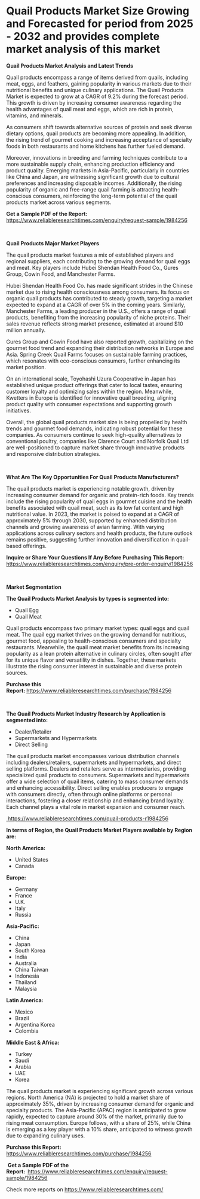 <p><h1>Quail Products Market Size Growing and Forecasted for period from 2025 - 2032 and provides complete market analysis of this market</h1></p><p><strong>Quail Products Market Analysis and Latest Trends</strong></p>
<p><p>Quail products encompass a range of items derived from quails, including meat, eggs, and feathers, gaining popularity in various markets due to their nutritional benefits and unique culinary applications. The Quail Products Market is expected to grow at a CAGR of 9.2% during the forecast period. This growth is driven by increasing consumer awareness regarding the health advantages of quail meat and eggs, which are rich in protein, vitamins, and minerals. </p><p>As consumers shift towards alternative sources of protein and seek diverse dietary options, quail products are becoming more appealing. In addition, the rising trend of gourmet cooking and increasing acceptance of specialty foods in both restaurants and home kitchens has further fueled demand.</p><p>Moreover, innovations in breeding and farming techniques contribute to a more sustainable supply chain, enhancing production efficiency and product quality. Emerging markets in Asia-Pacific, particularly in countries like China and Japan, are witnessing significant growth due to cultural preferences and increasing disposable incomes. Additionally, the rising popularity of organic and free-range quail farming is attracting health-conscious consumers, reinforcing the long-term potential of the quail products market across various segments.</p></p>
<p><strong>Get a Sample PDF of the Report:&nbsp;</strong> <a href="https://www.reliableresearchtimes.com/enquiry/request-sample/1984256?utm_campaign=2284&utm_medium=2&utm_source=Github&utm_content=ia&utm_term=08022025&utm_id=quail-products">https://www.reliableresearchtimes.com/enquiry/request-sample/1984256</a></p>
<p>&nbsp;</p>
<p><strong>Quail Products Major Market Players</strong></p>
<p><p>The quail products market features a mix of established players and regional suppliers, each contributing to the growing demand for quail eggs and meat. Key players include Hubei Shendan Health Food Co., Gures Group, Cowin Food, and Manchester Farms. </p><p>Hubei Shendan Health Food Co. has made significant strides in the Chinese market due to rising health consciousness among consumers. Its focus on organic quail products has contributed to steady growth, targeting a market expected to expand at a CAGR of over 5% in the coming years. Similarly, Manchester Farms, a leading producer in the U.S., offers a range of quail products, benefiting from the increasing popularity of niche proteins. Their sales revenue reflects strong market presence, estimated at around $10 million annually.</p><p>Gures Group and Cowin Food have also reported growth, capitalizing on the gourmet food trend and expanding their distribution networks in Europe and Asia. Spring Creek Quail Farms focuses on sustainable farming practices, which resonates with eco-conscious consumers, further enhancing its market position.</p><p>On an international scale, Toyohashi Uzura Cooperative in Japan has established unique product offerings that cater to local tastes, ensuring customer loyalty and optimizing sales within the region. Meanwhile, Kwetters in Europe is identified for innovative quail breeding, aligning product quality with consumer expectations and supporting growth initiatives.</p><p>Overall, the global quail products market size is being propelled by health trends and gourmet food demands, indicating robust potential for these companies. As consumers continue to seek high-quality alternatives to conventional poultry, companies like Clarence Court and Norfolk Quail Ltd are well-positioned to capture market share through innovative products and responsive distribution strategies.</p></p>
<p>&nbsp;</p>
<p><strong>What Are The Key Opportunities For Quail Products Manufacturers?</strong></p>
<p><p>The quail products market is experiencing notable growth, driven by increasing consumer demand for organic and protein-rich foods. Key trends include the rising popularity of quail eggs in gourmet cuisine and the health benefits associated with quail meat, such as its low fat content and high nutritional value. In 2023, the market is poised to expand at a CAGR of approximately 5% through 2030, supported by enhanced distribution channels and growing awareness of avian farming. With varying applications across culinary sectors and health products, the future outlook remains positive, suggesting further innovation and diversification in quail-based offerings.</p></p>
<p><strong>Inquire or Share Your Questions If Any Before Purchasing This Report:</strong> <a href="https://www.reliableresearchtimes.com/enquiry/pre-order-enquiry/1984256?utm_campaign=2284&utm_medium=2&utm_source=Github&utm_content=ia&utm_term=08022025&utm_id=quail-products">https://www.reliableresearchtimes.com/enquiry/pre-order-enquiry/1984256</a></p>
<p>&nbsp;</p>
<p><strong>Market Segmentation</strong></p>
<p><strong>The Quail Products Market Analysis by types is segmented into:</strong></p>
<p><ul><li>Quail Egg</li><li>Quail Meat</li></ul></p>
<p><p>Quail products encompass two primary market types: quail eggs and quail meat. The quail egg market thrives on the growing demand for nutritious, gourmet food, appealing to health-conscious consumers and specialty restaurants. Meanwhile, the quail meat market benefits from its increasing popularity as a lean protein alternative in culinary circles, often sought after for its unique flavor and versatility in dishes. Together, these markets illustrate the rising consumer interest in sustainable and diverse protein sources.</p></p>
<p><strong>Purchase this Report:&nbsp;</strong><a href="https://www.reliableresearchtimes.com/purchase/1984256?utm_campaign=2284&utm_medium=2&utm_source=Github&utm_content=ia&utm_term=08022025&utm_id=quail-products">https://www.reliableresearchtimes.com/purchase/1984256</a></p>
<p>&nbsp;</p>
<p><strong>The Quail Products Market Industry Research by Application is segmented into:</strong></p>
<p><ul><li>Dealer/Retailer</li><li>Supermarkets and Hypermarkets</li><li>Direct Selling</li></ul></p>
<p><p>The quail products market encompasses various distribution channels including dealers/retailers, supermarkets and hypermarkets, and direct selling platforms. Dealers and retailers serve as intermediaries, providing specialized quail products to consumers. Supermarkets and hypermarkets offer a wide selection of quail items, catering to mass consumer demands and enhancing accessibility. Direct selling enables producers to engage with consumers directly, often through online platforms or personal interactions, fostering a closer relationship and enhancing brand loyalty. Each channel plays a vital role in market expansion and consumer reach.</p></p>
<p><a href="https://www.reliableresearchtimes.com/quail-products-r1984256?utm_campaign=2284&utm_medium=2&utm_source=Github&utm_content=ia&utm_term=08022025&utm_id=quail-products">&nbsp;https://www.reliableresearchtimes.com/quail-products-r1984256</a></p>
<p><strong>In terms of Region, the Quail Products Market Players available by Region are:</strong></p>
<p>
    <p> <strong> North America: </strong>
        <ul>
            <li>United States</li>
            <li>Canada</li>
        </ul>
        </p> 
    <p> <strong> Europe: </strong>
        <ul>
            <li>Germany</li>
            <li>France</li>
            <li>U.K.</li>
            <li>Italy</li>
            <li>Russia</li>
        </ul>
        </p> 
    <p> <strong> Asia-Pacific: </strong>
        <ul>
            <li>China</li>
            <li>Japan</li>
            <li>South Korea</li>
            <li>India</li>
            <li>Australia</li>
            <li>China Taiwan</li>
            <li>Indonesia</li>
            <li>Thailand</li>
            <li>Malaysia</li>
        </ul>
        </p> 
    <p> <strong> Latin America: </strong>
        <ul>
            <li>Mexico</li>
            <li>Brazil</li>
            <li>Argentina Korea</li>
            <li>Colombia</li>
        </ul>
        </p> 
    <p> <strong> Middle East & Africa: </strong>
        <ul>
            <li>Turkey</li>
            <li>Saudi</li>
            <li>Arabia</li>
            <li>UAE</li>
            <li>Korea</li>
        </ul>
    </p>
    </p>
<p><p>The quail products market is experiencing significant growth across various regions. North America (NA) is projected to hold a market share of approximately 35%, driven by increasing consumer demand for organic and specialty products. The Asia-Pacific (APAC) region is anticipated to grow rapidly, expected to capture around 30% of the market, primarily due to rising meat consumption. Europe follows, with a share of 25%, while China is emerging as a key player with a 10% share, anticipated to witness growth due to expanding culinary uses.</p></p>
<p><strong>Purchase this Report: </strong><a href="https://www.reliableresearchtimes.com/purchase/1984256?utm_campaign=2284&utm_medium=2&utm_source=Github&utm_content=ia&utm_term=08022025&utm_id=quail-products">https://www.reliableresearchtimes.com/purchase/1984256</a></p>
<p>&nbsp;<strong>Get a Sample PDF of the Report:&nbsp;&nbsp;</strong><a href="https://www.reliableresearchtimes.com/enquiry/request-sample/1984256?utm_campaign=2284&utm_medium=2&utm_source=Github&utm_content=ia&utm_term=08022025&utm_id=quail-products">https://www.reliableresearchtimes.com/enquiry/request-sample/1984256</a></p>
<p><strong></strong></p>
<p>Check more reports on <a href="https://www.reliableresearchtimes.com/?utm_campaign=2284&utm_medium=2&utm_source=Github&utm_content=ia&utm_term=08022025&utm_id=quail-products">https://www.reliableresearchtimes.com/</a></p>